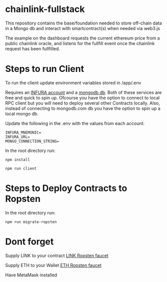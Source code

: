# chainlink-fullstack

This repository contains the base/foundation needed to store off-chain data in a Mongo db and interact with smartcontract(s) when needed via web3.js

The example on the dashboard requests the current ethereum price from a public chainlink oracle, and listens for the fullfill event once the chainlink request has been fullfilled.

# Steps to run Client

To run the client update environment variables stored in /app/.env 

Requires an [INFURA account](https://infura.io/) and a [mongodb db](mongodb.com). Both of these services are free and quick to spin up. Ofcourse you have the option to connect to local RPC client but you will need to deploy several other Contracts locally. Also, instead of connecting to mongodb.com db you have the option to spin up a local mongo db. 

Update the following in the .env with the values from each account:
```
INFURA_MNEMONIC=
INFURA_URL=
MONGO_CONNECTION_STRING=
```

In the root directory run:
```
npm install
```
```
npm run client
```

# Steps to Deploy Contracts to Ropsten

In the root directory run:
```
npm run migrate-ropsten
```

# Dont forget
Supply LINK to your contract [LINK Ropsten faucet](https://ropsten.chain.link/)

Supply ETH to your Wallet [ETH Ropsten faucet](https://faucet.ropsten.be/)

Have MetaMask installed


